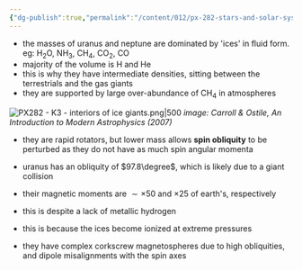 ```yaml
---
{"dg-publish":true,"permalink":"/content/012/px-282-stars-and-solar-system/term-2-solar-system/k-giant-planets/px-282-k2b-interiors-of-ice-giants/","noteIcon":"1","created":"2025-08-27T13:15:23.069+01:00","updated":"2025-02-21T16:48:42.000+00:00"}
---
```


- the masses of uranus and neptune are dominated by 'ices' in fluid form. eg: H$_{2}$O, NH$_{3}$, CH$_{4}$, CO$_{2}$, CO
- majority of the volume is H and He
- this is why they have intermediate densities, sitting between the terrestrials and the gas giants
- they are supported by large over-abundance of CH$_4$ in atmospheres

![PX282 - K3 - interiors of ice giants.png|500](/img/user/pics/PX282%20-%20K3%20-%20interiors%20of%20ice%20giants.png)
*image: Carroll & Ostile, An Introduction to Modern Astrophysics (2007)*

- they are rapid rotators, but lower mass allows **spin obliquity** to be perturbed as they do not have as much spin angular momenta
- uranus has an obliquity of $97.8\degree$, which is likely due to a giant collision

- their magnetic moments are $\sim \times 50$ and $\times 25$ of earth's, respectively
- this is despite a lack of metallic hydrogen
- this is because the ices become ionized at extreme pressures

- they have complex corkscrew magnetospheres due to high obliquities, and dipole misalignments with the spin axes
